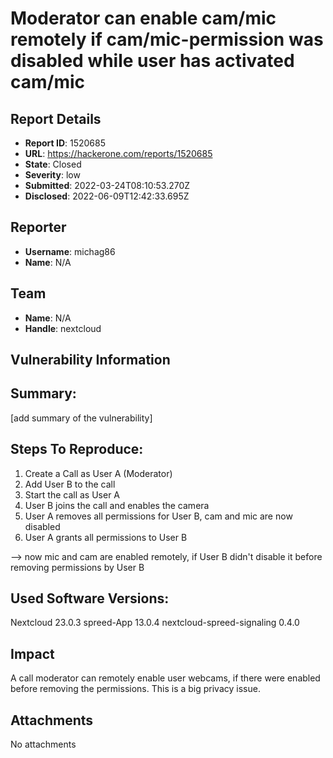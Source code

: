 # Moderator can enable cam/mic remotely if  cam/mic-permission was disabled while user has activated cam/mic

## Report Details
- **Report ID**: 1520685
- **URL**: https://hackerone.com/reports/1520685
- **State**: Closed
- **Severity**: low
- **Submitted**: 2022-03-24T08:10:53.270Z
- **Disclosed**: 2022-06-09T12:42:33.695Z

## Reporter
- **Username**: michag86
- **Name**: N/A

## Team
- **Name**: N/A
- **Handle**: nextcloud

## Vulnerability Information
## Summary:
[add summary of the vulnerability]

## Steps To Reproduce:

  1. Create a Call as User A (Moderator)
  2. Add User B to the call
  3. Start the call as User A
  4. User B joins the call and enables the camera
  5. User A removes all permissions for User B, cam and mic are now disabled
  6. User A grants all permissions to User B

--> now mic and cam are enabled remotely, if User B didn't disable it before removing permissions by User B

## Used Software Versions:
Nextcloud 23.0.3
spreed-App 13.0.4
nextcloud-spreed-signaling 0.4.0

## Impact

A call moderator can remotely enable user webcams, if there were enabled before removing the permissions. This is a big privacy issue.

## Attachments
No attachments
